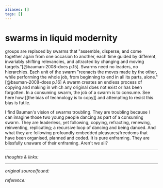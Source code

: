 ```yaml
---
aliases: []
tags: []
---
```


# swarms in liquid modernity

groups are replaced by swarms that "assemble, disperse, and come together again from one occasion to another, each time guided by different, invariably shifting relevancies, and attracted by changing and moving targets."[@bauman-2008-does p.15]. Swarms need no leaders, no hierarchies. Each unit of the swarm "reenacts the moves made by the other, while performing the whole job, from beginning to end in all its parts, alone."[@bauman-2008-does p.16] A swarm creates an endless process of copying and making in which any original does not exist or has been forgotten. In a consuming swarm, the job of a swarm is to consume. See here how [[the bias of technology is to copy]] and attempting to resist this bias is futile.

I find Bauman's vision of swarms troubling. They are troubling because I can imagine those two young people dancing as part of a consuming swarm. They are leaderless, yet following, copying, refracting, renewing, reinventing, replicating; a recursive loop of dancing and being danced. And what they are following profoundly embedded pleasures/freedoms that have been organised, planned and coded. It is pure enframing. They are blissfully unaware of their enframing. Aren't we all?

---

_thoughts & links:_




---

_original source/found:_ 

_reference:_ 
